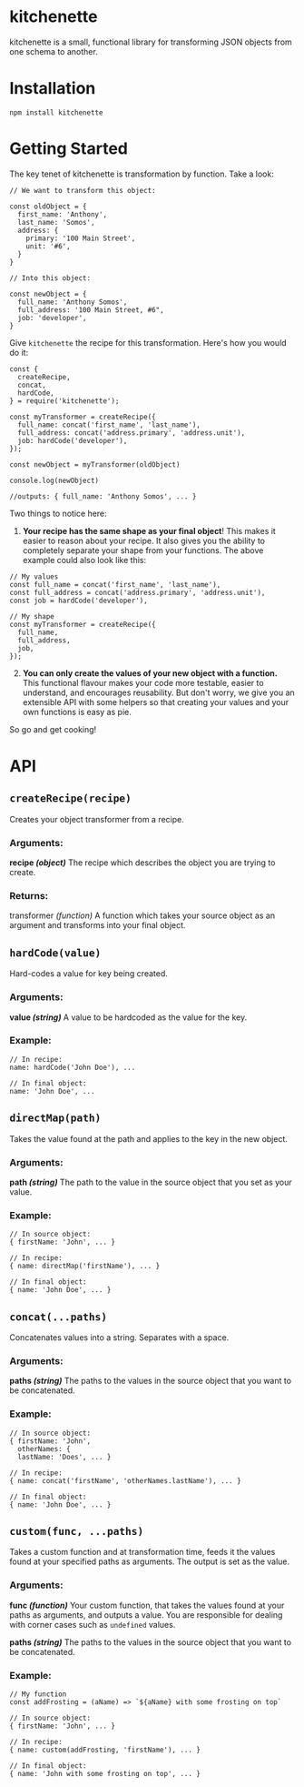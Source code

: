 # kitchenette
kitchenette is a small, functional library for transforming JSON objects from one schema to another. 


# Installation
```
npm install kitchenette
```

# Getting Started

The key tenet of kitchenette is transformation by function. Take a look:

```
// We want to transform this object:

const oldObject = {
  first_name: 'Anthony',
  last_name: 'Somos',
  address: {
    primary: '100 Main Street',
    unit: '#6',
  }
} 

// Into this object:

const newObject = {
  full_name: 'Anthony Somos',
  full_address: '100 Main Street, #6",
  job: 'developer',
}
```
Give `kitchenette` the recipe for this transformation. Here's how you would do it:
```
const {
  createRecipe,
  concat,
  hardCode,
} = require('kitchenette');

const myTransformer = createRecipe({
  full_name: concat('first_name', 'last_name'),
  full_address: concat('address.primary', 'address.unit'),
  job: hardCode('developer'),
});

const newObject = myTransformer(oldObject)

console.log(newObject) 

//outputs: { full_name: 'Anthony Somos', ... }
```
Two things to notice here:
1. **Your recipe has the same shape as your final object**! This makes it easier to reason about your recipe. It also gives you the ability to completely separate your shape from your functions. The above example could also look like this:
```
// My values
const full_name = concat('first_name', 'last_name'),
const full_address = concat('address.primary', 'address.unit'),
const job = hardCode('developer'),

// My shape
const myTransformer = createRecipe({
  full_name,
  full_address,
  job,
});
```
2. **You can only create the values of your new object with a function.** This functional flavour makes your code more testable, easier to understand, and encourages reusability. But don't worry, we give you an extensible API with some helpers so that creating your values and your own functions is easy as pie.

So go and get cooking!

# API
## `createRecipe(recipe)`
Creates your object transformer from a recipe.
### Arguments:
**recipe *(object)*** The recipe which describes the object you are trying to create.
### Returns:
transformer *(function)* A function which takes your source object as an argument and transforms into your final object.

## `hardCode(value)`
Hard-codes a value for key being created.
### Arguments:
**value *(string)*** A value to be hardcoded as the value for the key.
### Example:
```
// In recipe:
name: hardCode('John Doe'), ...

// In final object:
name: 'John Doe', ...
```
## `directMap(path)`
Takes the value found at the path and applies to the key in the new object.
### Arguments:
**path *(string)*** The path to the value in the source object that you set as your value.
### Example:
```
// In source object:
{ firstName: 'John', ... }

// In recipe:
{ name: directMap('firstName'), ... }

// In final object:
{ name: 'John Doe', ... }
```

## `concat(...paths)`
Concatenates values into a string. Separates with a space.
### Arguments:
**paths *(string)*** The paths to the values in the source object that you want to be concatenated.
### Example:
```
// In source object:
{ firstName: 'John',
  otherNames: {
  lastName: 'Does', ... }

// In recipe:
{ name: concat('firstName', 'otherNames.lastName'), ... }

// In final object:
{ name: 'John Doe', ... }
```

## `custom(func, ...paths)`
Takes a custom function and at transformation time, feeds it the values found at your specified paths as arguments. The output is set as the value.
### Arguments:
**func *(function)*** Your custom function, that takes the values found at your paths as arguments, and outputs a value. You are responsible for dealing with corner cases such as `undefined` values.

**paths *(string)*** The paths to the values in the source object that you want to be concatenated.
### Example:
```
// My function
const addFrosting = (aName) => `${aName} with some frosting on top`

// In source object:
{ firstName: 'John', ... }

// In recipe:
{ name: custom(addFrosting, 'firstName'), ... }

// In final object:
{ name: 'John with some frosting on top', ... }
```

<!-- ### Thanks
Thanks to the folks at [Lodash](https://lodash.com/docs/4.17.10) for their work. A lot of code did not need to be written because of you guys. -->

